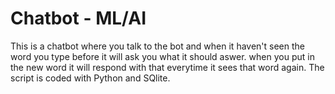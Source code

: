 # Chatbot - ML/AI

This is a chatbot where you talk to the bot and when it haven't seen the word you type before it will ask you what it should aswer.
when you put in the new word it will respond with that everytime it sees that word again.
The script is coded with Python and SQlite.

